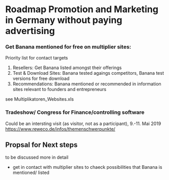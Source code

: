 # Roadmap Promotion and Marketing in Germany without paying advertising

### Get Banana mentioned for free on multiplier sites:

Priority list for contact targets

1. Resellers: Get Banana listed amongst their offerings
2. Test & Download Sites: Banana tested agaings competitors, Banana test versions for free download
3. Recommendations: Banana mentioned or recommended in information sites relevant to founders and entrepreneurs

see Multiplikatoren_Websites.xls

### Tradeshow/ Congress for Finance/controlling software

Could be an intersting visit (as visitor, not as a participant), 9.-11. Mai 2019
https://www.reweco.de/infos/themenschwerpunkte/


## Propsal for Next steps
to be discussed more in detail

* get in contact with multiplier sites to chaeck possibilities that Banana is mentioned/ listed

